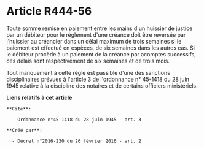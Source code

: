 # Article R444-56

Toute somme remise en paiement entre les mains d'un huissier de justice par un débiteur pour le règlement d'une créance doit
être reversée par l'huissier au créancier dans un délai maximum de trois semaines si le paiement est effectué en espèces, de
six semaines dans les autres cas. Si le débiteur procède à un paiement de la créance par acomptes successifs, ces délais sont
respectivement de six semaines et de trois mois. 

Tout manquement à cette règle est passible d'une des sanctions disciplinaires prévues à l'article 3 de l'ordonnance n°
45-1418 du 28 juin 1945 relative à la discipline des notaires et de certains officiers ministériels.

**Liens relatifs à cet article**

	**Cite**:

	  - Ordonnance n°45-1418 du 28 juin 1945 - art. 3

	**Créé par**:

	  - Décret n°2016-230 du 26 février 2016 - art. 2
